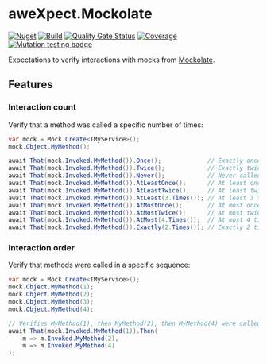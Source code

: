 # aweXpect.Mockolate

[![Nuget](https://img.shields.io/nuget/v/aweXpect.Mockolate)](https://www.nuget.org/packages/aweXpect.Mockolate)
[![Build](https://github.com/aweXpect/aweXpect.Mockolate/actions/workflows/build.yml/badge.svg)](https://github.com/aweXpect/aweXpect.Mockolate/actions/workflows/build.yml)
[![Quality Gate Status](https://sonarcloud.io/api/project_badges/measure?project=aweXpect_aweXpect.Mockolate&metric=alert_status)](https://sonarcloud.io/summary/new_code?id=aweXpect_aweXpect.Mockolate)
[![Coverage](https://sonarcloud.io/api/project_badges/measure?project=aweXpect_aweXpect.Mockolate&metric=coverage)](https://sonarcloud.io/summary/overall?id=aweXpect_aweXpect.Mockolate)
[![Mutation testing badge](https://img.shields.io/endpoint?style=flat&url=https%3A%2F%2Fbadge-api.stryker-mutator.io%2Fgithub.com%2FaweXpect%2FaweXpect.Mockolate%2Fmain)](https://dashboard.stryker-mutator.io/reports/github.com/aweXpect/aweXpect.Mockolate/main)

Expectations to verify interactions with mocks from [Mockolate](https://github.com/aweXpect/Mockolate).

## Features

### Interaction count
Verify that a method was called a specific number of times:

```csharp
var mock = Mock.Create<IMyService>();
mock.Object.MyMethod();

await That(mock.Invoked.MyMethod()).Once();             // Exactly once
await That(mock.Invoked.MyMethod()).Twice();            // Exactly twice
await That(mock.Invoked.MyMethod()).Never();            // Never called
await That(mock.Invoked.MyMethod()).AtLeastOnce();      // At least once
await That(mock.Invoked.MyMethod()).AtLeastTwice();     // At least twice
await That(mock.Invoked.MyMethod()).AtLeast(3.Times()); // At least 3 times
await That(mock.Invoked.MyMethod()).AtMostOnce();       // At most once
await That(mock.Invoked.MyMethod()).AtMostTwice();      // At most twice
await That(mock.Invoked.MyMethod()).AtMost(4.Times());  // At most 4 times
await That(mock.Invoked.MyMethod()).Exactly(2.Times()); // Exactly 2 times
```

### Interaction order
Verify that methods were called in a specific sequence:

```csharp
var mock = Mock.Create<IMyService>();
mock.Object.MyMethod(1);
mock.Object.MyMethod(2);
mock.Object.MyMethod(3);
mock.Object.MyMethod(4);

// Verifies MyMethod(1), then MyMethod(2), then MyMethod(4) were called in order
await That(mock.Invoked.MyMethod(1)).Then(
    m => m.Invoked.MyMethod(2),
    m => m.Invoked.MyMethod(4)
);
```


